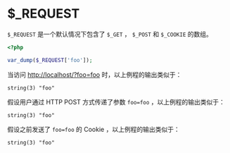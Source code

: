 # $_REQUEST

`$_REQUEST` 是一个默认情况下包含了 `$_GET` ， `$_POST` 和 `$_COOKIE` 的数组。

```php
<?php

var_dump($_REQUEST['foo']);

```

当访问 [http://localhost/?foo=foo](http://localhost/?foo=foo) 时，以上例程的输出类似于：

```
string(3) "foo"
```

假设用户通过 HTTP POST 方式传递了参数 `foo=foo` ，以上例程的输出类似于：

```
string(3) "foo"
```

假设之前发送了 `foo=foo` 的 Cookie ，以上例程的输出类似于：

```
string(3) "foo"
```

